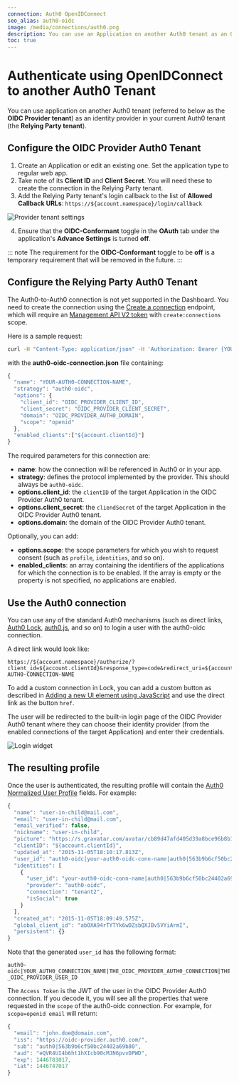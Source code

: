 ```yaml
---
connection: Auth0 OpenIDConnect
seo_alias: auth0-oidc
image: /media/connections/auth0.png
description: You can use an Application on another Auth0 tenant as an OIDC identity provider in your current Auth0 tenant.
toc: true
---
```

# Authenticate using OpenIDConnect to another Auth0 Tenant

You can use application on another Auth0 tenant (referred to below as the **OIDC Provider tenant**) as an identity provider in your current Auth0 tenant (the **Relying Party tenant**).

## Configure the OIDC Provider Auth0 Tenant

1. Create an Application or edit an existing one. Set the application type to regular web app.
2. Take note of its **Client ID** and **Client Secret**. You will need these to create the connection in the Relying Party tenant.
3. Add the Relying Party tenant's login callback to the list of **Allowed Callback URLs**: `https://${account.namespace}/login/callback`

![Provider tenant settings](/media/articles/connections/social/auth0-oidc/child-app.png)

4. Ensure that the **OIDC-Conformant** toggle in the **OAuth** tab under the application's **Advance Settings** is turned **off**.

::: note
The requirement for the **OIDC-Conformant** toggle to be **off** is a temporary requirement that will be removed in the future.
:::

## Configure the Relying Party Auth0 Tenant

The Auth0-to-Auth0 connection is not yet supported in the Dashboard. You need to create the connection using the [Create a connection](/api/v2#!/Connections/post_connections) endpoint, which will require an [Management API V2 token](/api/management/v2/tokens) with `create:connections` scope.

Here is a sample request:

```sh
curl -H "Content-Type: application/json" -H 'Authorization: Bearer {YOUR_API_V2_TOKEN}' -d @auth0-oidc-connection.json https://${account.namespace}/api/v2/connections
```

with the **auth0-oidc-connection.json** file containing:

```js
{
  "name": "YOUR-AUTH0-CONNECTION-NAME",
  "strategy": "auth0-oidc",
  "options": {
    "client_id": "OIDC_PROVIDER_CLIENT_ID",
    "client_secret": "OIDC_PROVIDER_CLIENT_SECRET",
    "domain": "OIDC_PROVIDER_AUTH0_DOMAIN",
    "scope": "openid"
  },
  "enabled_clients":["${account.clientId}"]
}
```

The required parameters for this connection are:

* **name**: how the connection will be referenced in Auth0 or in your app.
* **strategy**: defines the protocol implemented by the provider. This should always be `auth0-oidc`.
* **options.client_id**: the `clientID` of the target Application in the OIDC Provider Auth0 tenant.
* **options.client_secret**: the `cliendSecret` of the target Application in the OIDC Provider Auth0 tenant.
* **options.domain**: the domain of the OIDC Provider Auth0 tenant.

Optionally, you can add:

* **options.scope**: the scope parameters for which you wish to request consent (such as `profile`, `identities`, and so on).
* **enabled_clients**: an array containing the identifiers of the applications for which the connection is to be enabled. If the array is empty or the property is not specified, no applications are enabled.

## Use the Auth0 connection

You can use any of the standard Auth0 mechanisms (such as direct links, [Auth0 Lock](/libraries/lock), [auth0.js](/auth0js), and so on) to login a user with the auth0-oidc connection.

A direct link would look like:

```text
https://${account.namespace}/authorize/?client_id=${account.clientId}&response_type=code&redirect_uri=${account.callback}&state=OPAQUE_VALUE&connection=YOUR-AUTH0-CONNECTION-NAME
```

To add a custom connection in Lock, you can add a custom button as described in [Adding a new UI element using JavaScript](/libraries/lock/v9/ui-customization#adding-a-new-ui-element-using-javascript) and use the direct link as the button `href`.

The user will be redirected to the built-in login page of the OIDC Provider Auth0 tenant where they can choose their identity provider (from the enabled connections of the target Application) and enter their credentials.

![Login widget](/media/articles/connections/social/auth0-oidc/login-page.png)

## The resulting profile

Once the user is authenticated, the resulting profile will contain the [Auth0 Normalized User Profile](/user-profile/normalized) fields. For example:

```js
{
  "name": "user-in-child@mail.com",
  "email": "user-in-child@mail.com",
  "email_verified": false,
  "nickname": "user-in-child",
  "picture": "https://s.gravatar.com/avatar/cb89d47afd405d39a8bce96b8b17bcbc?s=480&r=pg&d=https%3A%2F%2Fcdn.auth0.com%2Favatars%2Fus.png",
  "clientID": "${account.clientId}",
  "updated_at": "2015-11-05T18:10:17.813Z",
  "user_id": "auth0-oidc|your-auth0-oidc-conn-name|auth0|563b9b6cf50bc24402a69b80",
  "identities": [
    {
      "user_id": "your-auth0-oidc-conn-name|auth0|563b9b6cf50bc24402a69b80",
      "provider": "auth0-oidc",
      "connection": "tenant2",
      "isSocial": true
    }
  ],
  "created_at": "2015-11-05T18:09:49.575Z",
  "global_client_id": "abOXA94rTYTYk6wDZsbQXJBv5VYiArmI",
  "persistent": {}
}
```

Note that the generated `user_id` has the following format:

`auth0-oidc|YOUR_AUTH0_CONNECTION_NAME|THE_OIDC_PROVIDER_AUTH0_CONNECTION|THE_OIDC_PROVIDER_USER_ID`

The `Access Token` is the JWT of the user in the OIDC Provider Auth0 connection. If you decode it, you will see all the properties that were requested in the `scope` of the auth0-oidc connection. For example, for `scope=openid email` will return:

```js
{
  "email": "john.doe@domain.com",
  "iss": "https://oidc-provider.auth0.com/",
  "sub": "auth0|563b9b6cf50bc24402a69b80",
  "aud": "eQVR4UI4b6ht1hXIcb90cMJN6pvvDPWD",
  "exp": 1446783017,
  "iat": 1446747017
}
```
